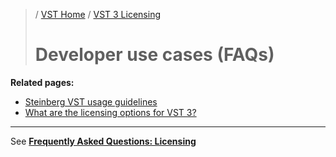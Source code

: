 >/ [VST Home](../Index.md) / [VST 3 Licensing](../VST+3+Licensing/Index.md)
>
># Developer use cases (FAQs)

**Related pages:**

- [Steinberg VST usage guidelines](../VST+3+Licensing/Usage+guidelines.md)
- [What are the licensing options for VST 3?](../VST+3+Licensing/What+are+the+licensing+options.md)

---

See **[Frequently Asked Questions: Licensing](../FAQ/Licensing.md)**